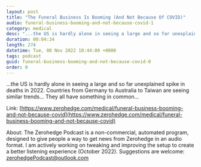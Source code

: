 ```yaml
---
layout: post
title: "The Funeral Business Is Booming (And Not Because Of COVID)"
audio: funeral-business-booming-and-not-because-covid-1
category: medical
desc: "...the US is hardly alone in seeing a large and so far unexplained spike in deaths in 2022. Countries from Germany to Australia to Taiwan are seeing similar trends... They all have something in common..."
duration: 00:04:34
length: 274
datetime: Tue, 08 Nov 2022 10:44:00 +0000
tags: podcast
guid: funeral-business-booming-and-not-because-covid-0
order: 0
---
```

...the US is hardly alone in seeing a large and so far unexplained spike in deaths in 2022. Countries from Germany to Australia to Taiwan are seeing similar trends... They all have something in common...

Link: [https://www.zerohedge.com/medical/funeral-business-booming-and-not-because-covid](https://www.zerohedge.com/medical/funeral-business-booming-and-not-because-covid)

About: The Zerohedge Podcast is a non-commercial, automated program, designed to give people a way to get news from Zerohedge in an audio format.  I am actively working on tweaking and improving the setup to create a better listening experience (October 2022).  Suggestions are welcome: [zerohedgePodcast@outlook.com](mailto:zerohedgePodcast@outlook.com)